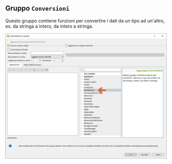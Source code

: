 ## Gruppo `Conversioni`

Questo gruppo contiene funzioni per convertire i dati da un tipo ad un'altro, es. da stringa a intero, da intero a stringa. 

<img src="/img/conversioni/gruppo_conversioni1.png">
